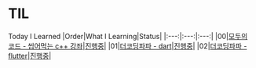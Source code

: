 # TIL
Today I Learned
|Order|What I Learning|Status|
|:---:|:---:|:---:|
|00|[모두의 코드 - 씹어먹는 c++ 강좌](https://modoocode.com/134)|[진행중](https://github.com/hermin9804/TIL/tree/main/cpp/modoocode_%EC%94%B9%EC%96%B4%EB%A8%B9%EB%8A%94c%2B%2B)|
|01|[더코딩파파 - dart](https://www.youtube.com/watch?v=ZkYge2v61wU&t=14s)|[진행중](https://github.com/hermin9804/TIL/tree/main/dart)|
|02|[더코딩파파 - flutter](https://www.youtube.com/watch?v=Jf2tB6te6HE)|[진행중](https://github.com/hermin9804/TIL/tree/main/flutter)|
